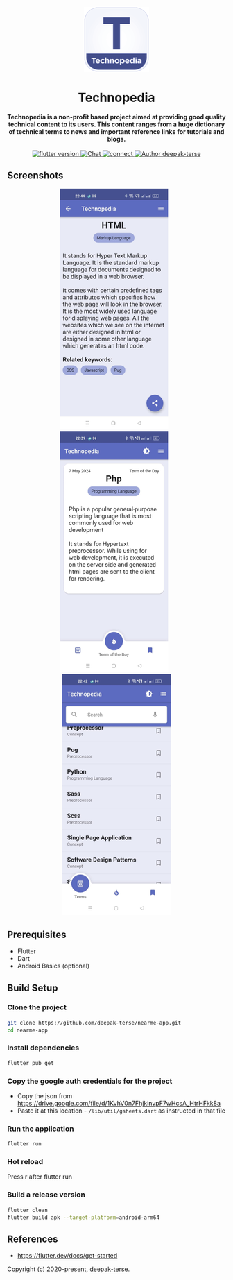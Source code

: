 <p align="center">
  <img width="150"src="assets/icon/icon.png">
</p>

<h1 align="center"><strong>Technopedia</strong></h1>

<div align="center">
  <strong>
    Technopedia is a non-profit based project aimed at providing good quality technical content to its users. 
    This content ranges from a huge dictionary of technical terms to news and important reference links for tutorials and blogs.
  </strong>
</div>

<br>

<div align="center">
  <a href="https://nodejs.org/en/">
    <img src="https://img.shields.io/badge/Flutter-%3E%3D%201.17.2-blue.svg" alt="flutter version">
  </a>
  <a href="https://medium.com/@iamdeepakterse">
    <img src="https://img.shields.io/badge/Blog-medium-orange" alt="Chat">
  </a>
  <a href="https://www.linkedin.com/in/deepak-terse/">
    <img src="https://img.shields.io/badge/Connect-linkedin-blue" alt="connect">
  </a>
  <a href="https://github.com/deepak-terse"><img src="https://img.shields.io/badge/Author-deepak--terse-blue" alt="Author deepak-terse"></a>
</div>


## Screenshots
<div align="center">
  <img width="250"src="screenshot_1.jpeg"> &nbsp;&nbsp;
  <img width="250"src="screenshot_2.jpeg"> &nbsp;&nbsp;
  <img width="250"src="screenshot_3.jpeg">
</div>


## Prerequisites
*  Flutter
*  Dart
*  Android Basics (optional)

## Build Setup

### Clone the project
``` bash
git clone https://github.com/deepak-terse/nearme-app.git
cd nearme-app
```

### Install dependencies
``` bash
flutter pub get
```

### Copy the google auth credentials for the project 
- Copy the json from https://drive.google.com/file/d/1KvhV0n7FhjkinvpF7wHcsA_HtrHFkk8a
- Paste it at this location - `/lib/util/gsheets.dart` as instructed in that file

### Run the application
``` bash
flutter run
```

### Hot reload
Press r after flutter run

### Build a release version
``` bash
flutter clean
flutter build apk --target-platform=android-arm64
```


## References
*  https://flutter.dev/docs/get-started


Copyright (c) 2020-present, [deepak-terse](https://github.com/deepak-terse).
